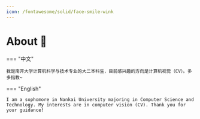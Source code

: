 ```yaml
---
icon: /fontawesome/solid/face-smile-wink
---
```


# About 🥳

=== "中文"

    我是南开大学计算机科学与技术专业的大二本科生，目前感兴趣的方向是计算机视觉（CV）。多多指教~    

=== "English"

    I am a sophomore in Nankai University majoring in Computer Science and Technology. My interests are in computer vision (CV). Thank you for your guidance!


